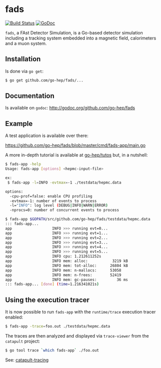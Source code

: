 fads
====

[![Build Status](https://secure.travis-ci.org/go-hep/fads.png)](http://travis-ci.org/go-hep/fads)
[![GoDoc](https://godoc.org/github.com/go-hep/fads?status.svg)](https://godoc.org/github.com/go-hep/fads)

`fads`, a FAst Detector Simulation, is a Go-based detector simulation including a tracking system embedded into a magnetic field, calorimeters and a muon system.

## Installation

Is done via `go get`:

```sh
$ go get github.com/go-hep/fads/...
```

## Documentation

Is available on `godoc`: http://godoc.org/github.com/go-hep/fads

## Example

A test application is available over there:

https://github.com/go-hep/fads/blob/master/cmd/fads-app/main.go

A more in-depth tutorial is available at [go-hep/tutos](https://github.com/go-hep/tutos) but, in a nutshell:

```sh
$ fads-app -help
Usage: fads-app [options] <hepmc-input-file>

ex:
 $ fads-app -l=INFO -evtmax=-1 ./testdata/hepmc.data

options:
  -cpu-prof=false: enable CPU profiling
  -evtmax=-1: number of events to process
  -l="INFO": log level (DEBUG|INFO|WARN|ERROR)
  -nprocs=0: number of concurrent events to process

$ fads-app $GOPATH/src/github.com/go-hep/fads/testdata/hepmc.data
::: fads-app...
app                  INFO >>> running evt=0...
app                  INFO >>> running evt=1...
app                  INFO >>> running evt=2...
app                  INFO >>> running evt=3...
app                  INFO >>> running evt=4...
app                  INFO >>> running evt=5...
app                  INFO cpu: 1.212611252s
app                  INFO mem: alloc:           3219 kB
app                  INFO mem: tot-alloc:      26804 kB
app                  INFO mem: n-mallocs:      53058
app                  INFO mem: n-frees:        52419
app                  INFO mem: gc-pauses:         36 ms
::: fads-app... [done] (time=1.216341021s)
```

## Using the execution tracer

It is now possible to run `fads-app` with the `runtime/trace` execution tracer
enabled:

```sh
$ fads-app -trace=foo.out ./testdata/hepmc.data
```

The traces are then analyzed and displayed via `trace-viewer` from the
`catapult` project:

```sh
$ go tool trace `which fads-app` ./foo.out
```

See: [catapult-tracing](https://github.com/catapult-project/catapult/tree/master/tracing#readme)
